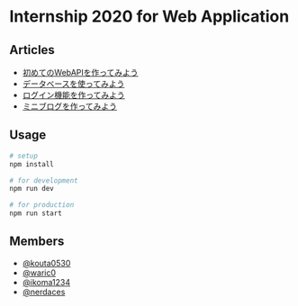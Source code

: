 Internship 2020 for Web Application
==

Articles
-

- [初めてのWebAPIを作ってみよう](https://note.com/mclolipopjp/n/n94aebe880fed)
- [データベースを使ってみよう](https://note.com/mclolipopjp/n/nc6f9b5e61eb9)
- [ログイン機能を作ってみよう](https://note.com/mclolipopjp/n/na300b239ee8f)
- [ミニブログを作ってみよう](https://note.com/mclolipopjp/n/na6f7959cbf9d)

Usage
-

```bash
# setup
npm install

# for development
npm run dev

# for production
npm run start
```

Members
-

- [@kouta0530](https://github.com/kouta0530)
- [@waric0](https://github.com/waric0)
- [@ikoma1234](https://github.com/ikoma1234)
- [@nerdaces](https://github.com/nerdaces)
